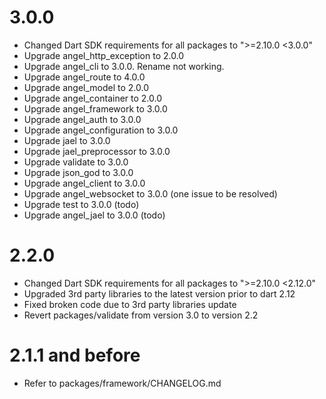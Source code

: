 # 3.0.0
* Changed Dart SDK requirements for all packages to ">=2.10.0 <3.0.0"
* Upgrade angel_http_exception to 2.0.0
* Upgrade angel_cli to 3.0.0. Rename not working.
* Upgrade angel_route to 4.0.0
* Upgrade angel_model to 2.0.0
* Upgrade angel_container to 2.0.0
* Upgrade angel_framework to 3.0.0
* Upgrade angel_auth to 3.0.0
* Upgrade angel_configuration to 3.0.0
* Upgrade jael to 3.0.0
* Upgrade jael_preprocessor to 3.0.0
* Upgrade validate to 3.0.0
* Upgrade json_god to 3.0.0
* Upgrade angel_client to 3.0.0
* Upgrade angel_websocket to 3.0.0 (one issue to be resolved)
* Upgrade test to 3.0.0 (todo)
* Upgrade angel_jael to 3.0.0 (todo)


# 2.2.0
* Changed Dart SDK requirements for all packages to ">=2.10.0 <2.12.0"
* Upgraded 3rd party libraries to the latest version prior to dart 2.12
* Fixed broken code due to 3rd party libraries update
* Revert packages/validate from version 3.0 to version 2.2

# 2.1.1 and before
* Refer to packages/framework/CHANGELOG.md


